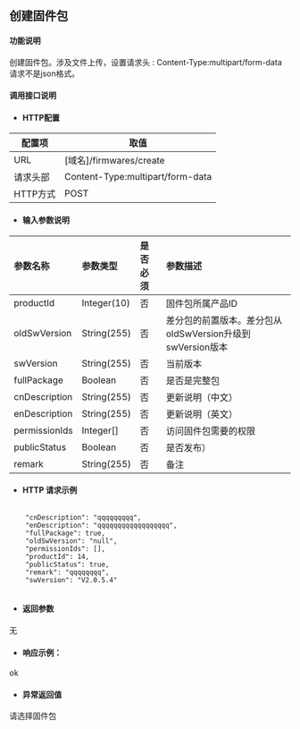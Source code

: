 ## 创建固件包

#### 功能说明
创建固件包。涉及文件上传，设置请求头 :
Content-Type:multipart/form-data
请求不是json格式。


#### 调用接口说明

* #### HTTP配置

| 配置项 | 取值 |
| --- | --- |
| URL | \[域名\]/firmwares/create|
| 请求头部 | Content-Type:multipart/form-data |
| HTTP方式 | POST|

* #### 输入参数说明

| 参数名称 | 参数类型 | 是否必须 | 参数描述 |
| :--- | :--- | :--- | :--- |
| productId | Integer\(10\) | 否 | 固件包所属产品ID |
| oldSwVersion| String\(255\) | 否 | 差分包的前置版本。差分包从oldSwVersion升级到swVersion版本 |
| swVersion| String\(255\) | 否 | 当前版本 |
| fullPackage| Boolean | 否 | 是否是完整包 |
| cnDescription | String\(255\) | 否 | 更新说明（中文） |
| enDescription | String\(255\) | 否 | 更新说明（英文） |
| permissionIds| Integer[] | 否 | 访问固件包需要的权限 |
| publicStatus| Boolean | 否 | 是否发布） |
| remark| String\(255\) | 否 | 备注 |


* #### HTTP 请求示例


```

	"cnDescription": "qqqqqqqqq",
	"enDescription": "qqqqqqqqqqqqqqqqqq",
	"fullPackage": true,
	"oldSwVersion": "null",
	"permissionIds": [],
	"productId": 14,
	"publicStatus": true,
	"remark": "qqqqqqqq",
	"swVersion": "V2.0.5.4"


```



* #### 返回参数
无


* #### 响应示例：

ok

* #### 异常返回值

请选择固件包



